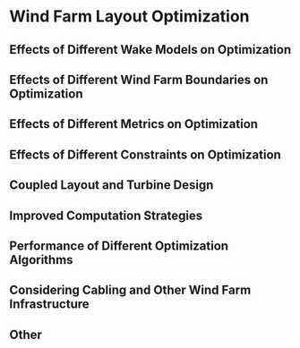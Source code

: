 # Wind Farm Layout Optimization

## Effects of Different Wake Models on Optimization

## Effects of Different Wind Farm Boundaries on Optimization

## Effects of Different Metrics on Optimization

## Effects of Different Constraints on Optimization

## Coupled Layout and Turbine Design

## Improved Computation Strategies

## Performance of Different Optimization Algorithms

## Considering Cabling and Other Wind Farm Infrastructure

## Other


